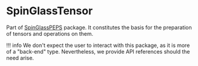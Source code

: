 # SpinGlassTensor

Part of [SpinGlassPEPS](https://github.com/euro-hpc-pl/SpinGlassPEPS.jl) package. It constitutes the basis for the preparation of tensors and operations on them.

!!! info
    We don't expect the user to interact with this package, as it is more of a "back-end" type. Nevertheless, we provide API references should the need arise.
